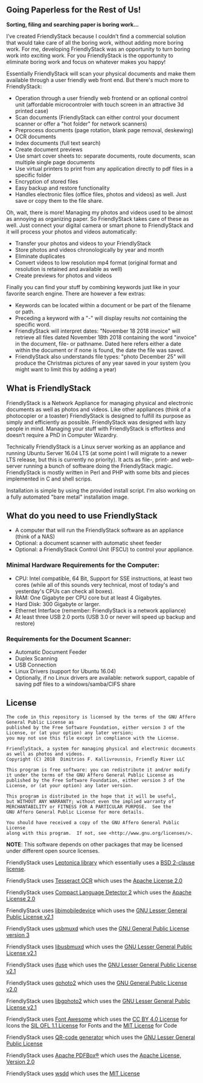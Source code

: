 ## Going Paperless for the Rest of Us! 

**Sorting, filing and searching paper is boring work…**

I’ve created FriendlyStack because I couldn’t find a commercial solution that would take care of all the boring work, without adding more boring work. For me, developing FriendlyStack was an opportunity to turn boring work into exciting work. For you FriendlyStack is the opportunity to eliminate boring work and focus on whatever makes you happy!

Essentially FriendlyStack will scan your physical documents and make them available through a user friendly web front end. But there's much more to FriendlyStack:

* Operation through a user friendly web frontend or an optional control unit (affordable microcontroler with touch screen in an attractive 3d printed case)
* Scan documents (FriendlyStack can either control your document scanner or offer a "hot folder" for network scanners)
* Preprocess documents (page rotation, blank page removal, deskewing)
* OCR documents 
* Index documents (full text search)
* Create document previews
* Use smart cover sheets to: separate documents, route documents, scan multiple single page documents
* Use virtual printers to print from any application directly to pdf files in a specific folder
* Encryption of stored files
* Easy backup and restore functionality
* Handles electronic files (office files, photos and videos) as well. Just save or copy them to the file share.

Oh, wait, there is more! Managing my photos and videos used to be almost as annoying as organizing paper. So FriendlyStack takes care of these as well. Just connect your digital camera or smart phone to FriendlyStack and it will process your photos and videos automatically:

* Transfer your photos and videos to your FriendlyStack
* Store photos and videos chronologically by year and month
* Eliminate duplicates
* Convert videos to low resolution mp4 format (original format and resolution is retained and available as well)
* Create previews for photos and videos

Finally you can find your stuff by combining keywords just like in your favorite search engine. There are however a few extras:

* Keywords can be located within a document or be part of the filename or path.
* Preceding a keyword with a "-" will display results *not* containing the specific word.
* FriendlyStack will interpret dates: "November 18 2018 invoice" will retrieve all files dated November 18th 2018 containing the word "invoice" in the document, file- or pathname. Dated here refers either a date within the document or if none is found, the date the file was saved.
* FriendlyStack also understands file types: "photo December 25" will produce the Christmas pictures of any year saved in your system (you might want to limit this by adding a year)

## What is FriendlyStack

FriendlyStack is a Network Appliance for managing physical and electronic documents as well as photos and videos. Like other appliances (think of a photocopier or a toaster) FriendlyStack is designed to fulfill its purpose as simply and efficiently as possible. FriendlyStack was designed with lazy people in mind. Managing your stuff with FriendlyStack is effortless and doesn’t require a PhD in Computer Wizardry.

Technically FriendlyStack is a Linux server working as an appliance and running Ubuntu Server 16.04 LTS (at some point I will migrate to a newer LTS release, but this is currently no priority). It acts as file-, print- and web-server running a bunch of software doing the FriendlyStack magic. FriendlyStack is mostly written in Perl and PHP with some bits and pieces implemented in C and shell scrips.

Installation is simple by using the provided install script. I'm also working on a fully automated "bare metal" installation image.

## What do you need to use FriendlyStack

* A computer that will run the FriendlyStack software as an appliance (think of a NAS)
* Optional: a document scanner with automatic sheet feeder
* Optional: a FriendlyStack Control Unit (FSCU) to control your appliance.

### Minimal Hardware Requirements for the Computer:
* CPU: Intel compatible, 64 Bit, Support for SSE instructions, at least two cores (while all of this sounds very technical, most of today's and yesterday's CPUs can check all boxes).
* RAM: One Gigabyte per CPU core but at least 4 Gigabytes.
* Hard Disk: 300 Gigabyte or larger.
* Ethernet Interface (remember: FriendlyStack is a network appliance)
* At least three USB 2.0 ports (USB 3.0 or never will speed up backup and restore)

### Requirements for the Document Scanner:
* Automatic Document Feeder
* Duplex Scanning
* USB Connection
* Linux Drivers (support for Ubuntu 16.04)
* Optionally, if no Linux drivers are available: network support, capable of saving pdf files to a windows/samba/CIFS share

## License

    The code in this repository is licensed by the terms of the GNU Affero General Public License as
    published by the Free Software Foundation, either version 3 of the
    License, or (at your option) any later version;
    you may not use this file except in compliance with the License.
    
    FriendlyStack, a system for managing physical and electronic documents as well as photos and videos.
    Copyright (C) 2018  Dimitrios F. Kallivroussis, Friendly River LLC
    
    This program is free software: you can redistribute it and/or modify
    it under the terms of the GNU Affero General Public License as
    published by the Free Software Foundation, either version 3 of the
    License, or (at your option) any later version.
    
    This program is distributed in the hope that it will be useful,
    but WITHOUT ANY WARRANTY; without even the implied warranty of
    MERCHANTABILITY or FITNESS FOR A PARTICULAR PURPOSE.  See the
    GNU Affero General Public License for more details.
    
    You should have received a copy of the GNU Affero General Public License
    along with this program.  If not, see <http://www.gnu.org/licenses/>.

**NOTE**: This software depends on other packages that may be licensed under different open source licenses.

FriendlyStack uses [Leptonica library](http://leptonica.com/) which essentially
uses a [BSD 2-clause license](http://leptonica.com/about-the-license.html).

FriendlyStack uses [Tesseract OCR](https://github.com/tesseract-ocr/tesseract) which
uses the [Apache License 2.0](https://github.com/tesseract-ocr/tesseract/blob/master/LICENSE)

FriendlyStack uses [Compact Language Detector 2](https://github.com/CLD2Owners/cld2) which
uses the [Apache License 2.0](https://github.com/CLD2Owners/cld2/blob/master/LICENSE)

FriendlyStack uses [libimobiledevice](https://www.libimobiledevice.org/) which
uses the [GNU Lesser General Public License v2.1](https://github.com/libimobiledevice/libimobiledevice/blob/master/COPYING)

FriendlyStack uses [usbmuxd](https://github.com/libimobiledevice/usbmuxd) which
uses the [GNU General Public License version 3](https://github.com/libimobiledevice/usbmuxd/blob/master/COPYING.GPLv3)

FriendlyStack uses [libusbmuxd](https://github.com/libimobiledevice/libusbmuxd) which
uses the [GNU Lesser General Public License v2.1](https://github.com/libimobiledevice/libusbmuxd/blob/master/COPYING)

FriendlyStack uses [ifuse](https://github.com/libimobiledevice/ifuse) which
uses the [GNU Lesser General Public License v2.1](https://github.com/libimobiledevice/ifuse/blob/master/COPYING)

FriendlyStack uses [gphoto2](http://www.gphoto.org/) which
uses the [GNU General Public License v2.0](https://github.com/gphoto/gphoto2/blob/master/COPYING)

FriendlyStack uses [libgphoto2](https://github.com/gphoto/libgphoto2) which
uses the [GNU Lesser General Public License v2.1](https://github.com/gphoto/libgphoto2/blob/master/COPYING)

FriendlyStack uses [Font Awesome](https://fontawesome.com) which
uses the [CC BY 4.0 License](https://creativecommons.org/licenses/by/4.0/) for Icons
the [SIL OFL 1.1 License](https://scripts.sil.org/OFL) for Fonts
and the [MIT License](https://opensource.org/licenses/MIT) for Code

FriendlyStack uses [QR-code generator](https://prgm.spipu.net/view/27) which
uses the [GNU Lesser General Public License](https://www.gnu.org/licenses/lgpl.txt)

FriendlyStack uses [Apache PDFBox®](https://pdfbox.apache.org/) which
uses the [Apache License, Version 2.0](https://www.apache.org/licenses/LICENSE-2.0)

FriendlyStack uses [wsdd](https://github.com/christgau/wsdd) which
uses the [MIT License](https://github.com/christgau/wsdd/blob/master/LICENCE)
